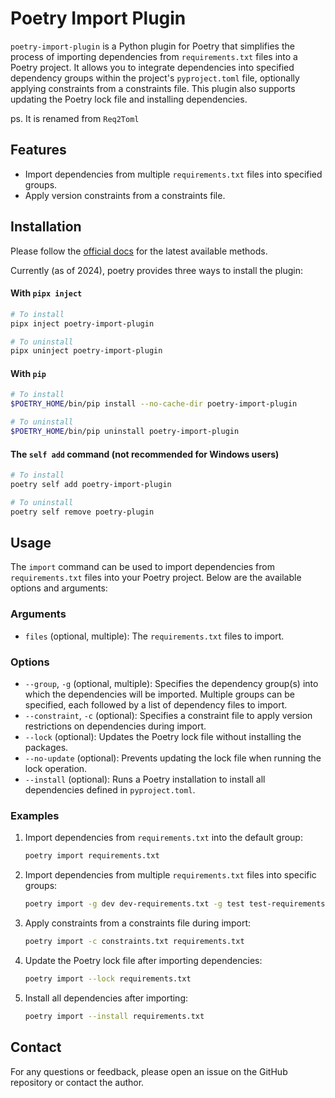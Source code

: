 # Poetry Import Plugin

`poetry-import-plugin` is a Python plugin for Poetry that simplifies the process of importing dependencies from `requirements.txt` files into a Poetry project. It allows you to integrate dependencies into specified dependency groups within the project's `pyproject.toml` file, optionally applying constraints from a constraints file. This plugin also supports updating the Poetry lock file and installing dependencies.

ps. It is renamed from `Req2Toml`




## Features

- Import dependencies from multiple `requirements.txt` files into specified groups.
- Apply version constraints from a constraints file.



## Installation

Please follow the [official docs](https://python-poetry.org/docs/plugins/#using-plugins) for the latest available methods.

Currently (as of 2024), poetry provides three ways to install the plugin:

#### With `pipx inject`

```bash
# To install
pipx inject poetry-import-plugin

# To uninstall
pipx uninject poetry-import-plugin
```



#### With `pip`

```bash
# To install
$POETRY_HOME/bin/pip install --no-cache-dir poetry-import-plugin

# To uninstall
$POETRY_HOME/bin/pip uninstall poetry-import-plugin
```



#### The `self add` command (not recommended for Windows users)

```bash
# To install
poetry self add poetry-import-plugin

# To uninstall
poetry self remove poetry-plugin
```



## Usage

The `import` command can be used to import dependencies from `requirements.txt` files into your Poetry project. Below are the available options and arguments:

### Arguments

- `files` (optional, multiple): The `requirements.txt` files to import.

### Options

- `--group`, `-g` (optional, multiple): Specifies the dependency group(s) into which the dependencies will be imported. Multiple groups can be specified, each followed by a list of dependency files to import.
- `--constraint`, `-c` (optional): Specifies a constraint file to apply version restrictions on dependencies during import.
- `--lock` (optional): Updates the Poetry lock file without installing the packages.
- `--no-update` (optional): Prevents updating the lock file when running the lock operation.
- `--install` (optional): Runs a Poetry installation to install all dependencies defined in `pyproject.toml`.

### Examples

1. Import dependencies from `requirements.txt` into the default group:

   ```bash
   poetry import requirements.txt
   ```

2. Import dependencies from multiple `requirements.txt` files into specific groups:

   ```bash
   poetry import -g dev dev-requirements.txt -g test test-requirements.txt
   ```

3. Apply constraints from a constraints file during import:

   ```bash
   poetry import -c constraints.txt requirements.txt
   ```

4. Update the Poetry lock file after importing dependencies:

   ```bash
   poetry import --lock requirements.txt
   ```

5. Install all dependencies after importing:

   ```bash
   poetry import --install requirements.txt
   ```



## Contact

For any questions or feedback, please open an issue on the GitHub repository or contact the author.
